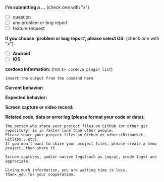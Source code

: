 **I'm submitting a ...**  (check one with "x")
- [ ] question
- [ ] any problem or bug report
- [ ] feature request

**If you choose 'problem or bug report', please select OS:**  (check one with "x")
- [ ] **Android**
- [ ] **iOS**

**cordova information:**  (run `$> cordova plugin list`) 

```
insert the output from the command here
```

**Current behavior:**
<!-- Describe how the bug manifests. -->

**Expected behavior:**
<!-- Describe what the behavior would be without the bug. -->

**Screen capture or video record:**
<!--
Please take a screen capture or a screen record. You can upload your files with drag & drop up to 10M bytes.
[Android]
$> adb shell screenrecord /sdcard/capture.mp4
$> adb pull /sdcard/capture.mp4 ./
[iOS]
Use QuickTimer player on Mac
--->

**Related code, data or error log (please format your code or data):**

```
The person who share your project files on Github (or other git repository) is in faster lane than other people.
Please share your project files on Github or others(Bitbucket, Gitlabs...etc).
If you don't want to share your project files, please create a demo project, then share it.

Screen captures, and/or native logs(such as Logcat, xcode logs) are appreciate.

Giving much information, you are waiting time is less.
Thank you for your cooperation.
```
